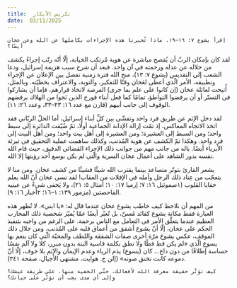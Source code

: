 ```yaml
---
title:  تكريس الأبكار
date:  03/11/2025
---
```


`اِقرأ يشوع ٧: ١٦–١٩. ماذا تُخبرنا هذه الإجراءات بكاملها عن الله وعن عخان أيضًا؟`

لقد كان بإمكان الربّ أن يُفصح مباشرة عن هوية مُرتكب الخيانة، إلّا أنّه رتّب إجراءً يكشف من خلاله عن عدله ورحمته في آن واحد. فبعد أن شرح سبب هزيمة إسرائيل، ودعا الشعب إلى التقديس (يشوع ٧: ١٣)، منح الله فترة زمنية تفصل بين الإعلان عن الإجراء وتطبيقه، الأمر الّذي أعطى لعَخان وقتًا للتفكير، والتوبة، والاعتراف بخطيّته. وبالمثل، أُتيحت لعائلة عخان (إن كانوا على علم بما جرى) الفرصة لاتخاذ قرارهم، فإما أن يشاركوا في التستّر أو أن يرفضوا التواطؤ، تمامًا كما فعل أبناء قورح الذين نَجوا من الهلاك برفضهم الوقوف إلى جانب أبيهم (قارن مع عدد ١٦: ٢٣–٣٣، وعدد ٢٦: ١١).

لقد دخل الإثم عن طريق فرد واحد وتفشّى بين كلِّ أبناء إسرائيل، أما الحلّ الربّاني فقد اتخذ الاتجاه المعاكس، إذ تمّت إزالة الإدانة الجماعية أولًا، ثمّ ضُيّقت الدائرة إلى سبط واحد؛ ومن السبط إلى العشيرة؛ ومن العشيرة إلى أهل بيت واحد؛ ومن أهل البيت إلى فرد واحد. وهكذا تمّ الكشف عن هوية المُذنب، وكذلك ساهمت عملية التحقيق في تبرئة الأبرياء أيضًا. ياله من جانب مهم من جوانب ذلك الإجراء القضائي الدقيق، حيث قام الله نفسه بدور الشاهد على أعمال عخان السرية والّتي لم يكن بوسع أحد رؤيتها إلا الله.

يشعر القارئ بتوتّر متصاعد بينما يقترب الله شيئًا فشيئًا من كشف عخان. ومن منا لا يتعجّب من عِناد ذلك الرجل وأمله في الإفلات من العقاب! لقد نسي عخان أنّ الله يعلم خفايا القلوب (١صموئيل ١٦: ٧؛ إرميا ١٧: ١٠؛ أمثال ٥: ٢١)، ولا يَخفى شيءٌ عن عينيه الفاحصتين (مزمور ١٣٩: ١–١٦؛ ٢أخبار ١٦: ٩).

من المهم أن نلاحظ كيف خاطب يشوع عخان عندما قال له: «يا ابني». لا تُظهر هذه العبارة فقط مكانة يشوع كقائد مُسنّ، بل تُعبّر أيضًا عمّا يُميّز شخصية ذلك المحارب العظيم عندما يتعلّق الأمر في التعامل مع الناس برحمة. على الرغم من واجبه بتنفيذ الحكم على عخان، إلّا أنّ يشوع أشفق من أعماق قلبه على المُذنب. ومن خلال ذلك الموقف، عكس يشوع مرّة أخرى صفات الشفقة واللطف والمحبّة الّتي كان ينعم بها يسوع الّذي «لم يكن قط فظًا ولا نطق بكلمة قاسية البتة بدون مبرر، كلا ولا آلم نفسًا حساسة إطلاقًا من دون داع… كان (يسوع) يذم الرياء وعدم الإيمان والإثم بلا خوف، إلّا أنّ دموعه كانت تخنق صوته»  (إلن ج. هوايت، مشتهى الأجيال، صفحة ٣٤١).

`كيف تؤثّر حقيقة معرفة الله لأفعالك، حتّى الخفية منها، على طريقة عيشك؟ وإلى أي مدى يجب أن تؤثّر على حياتك؟`
